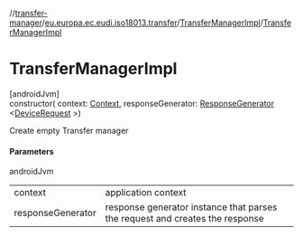 //[transfer-manager](../../../index.md)/[eu.europa.ec.eudi.iso18013.transfer](../index.md)/[TransferManagerImpl](index.md)/[TransferManagerImpl](-transfer-manager-impl.md)

# TransferManagerImpl

[androidJvm]\
constructor(
context: [Context](https://developer.android.com/reference/kotlin/android/content/Context.html),
responseGenerator: [ResponseGenerator](../../eu.europa.ec.eudi.iso18013.transfer.response/-response-generator/index.md)
&lt;[DeviceRequest](../../eu.europa.ec.eudi.iso18013.transfer.response/-device-request/index.md)
&gt;)

Create empty Transfer manager

#### Parameters

androidJvm

|                   |                                                                              |
|-------------------|------------------------------------------------------------------------------|
| context           | application context                                                          |
| responseGenerator | response generator instance that parses the request and creates the response |
